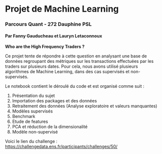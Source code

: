 # Projet de Machine Learning 
### Parcours Quant - 272 Dauphine PSL
#### Par Fanny Gauducheau et Lauryn Letaconnoux 


**Who are the High Frequency Traders ?**

Ce projet tente de répondre à cette question en analysant une base de données regroupant des métriques sur les transactions effectuées par les traders sur plusieurs dates. 
Pour cela, nous avons utilisé plusieurs algorithmes de Machine Learning, dans des cas supervisés et non-supervisés. 

Le notebook contient le déroulé du code et est organisé comme suit : 

1. Présentation du sujet
2. Importation des packages et des données
3. Retraitement des données (Analyse exploratoire et valeurs manquantes)
4. Modèles supervisés
5. Benchmark
6. Etude de features
7. PCA et réduction de la dimensionalité
8. Modèle non-supervisé


Voici le lien du challenge : https://challengedata.ens.fr/participants/challenges/50/
